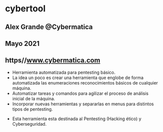 # cybertool
## Alex Grande @Cybermatica
## Mayo 2021 
## https//www.cybermatica.com

- Herramienta automatizada para pentesting básico.
- La idea un poco es crear una herramienta que englobe de forma automatizada las enumeraciones reconocimientos básicos de cualquier máquina.
- Automatizar tareas y comandos para agilizar el proceso de análisis inicial de la máquina.
- Incorporar nuevas herramientas y separarlas en menus para distintos tipos de pentesting.

* Esta herramienta esta destinada al Pentesting (Hacking ético) y Cyberseguridad. 
